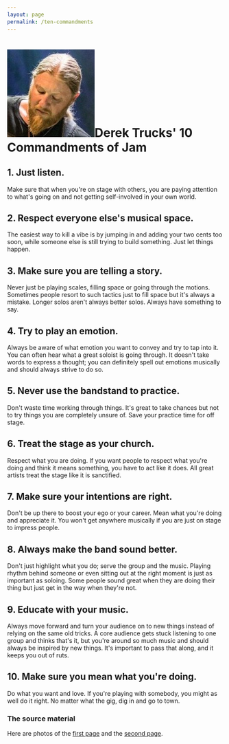 ```yaml
---
layout: page
permalink: /ten-commandments
---
```


<h1><img class="ui avatar image" src="/images/derek-trucks.jpg">Derek Trucks' 10 Commandments of Jam</h1>


## 1. Just listen.

Make sure that when you're on stage with others, you are paying attention to what's going on and not getting self-involved in your own world.

## 2. Respect everyone else's musical space.

The easiest way to kill a vibe is by jumping in and adding your two cents too soon, while someone else is still trying to build something. Just let things happen.

## 3. Make sure you are telling a story.

Never just be playing scales, filling space or going through the motions. Sometimes people resort to such tactics just to fill space but it's always a mistake. Longer solos aren't always better solos. Always have something to say.

## 4. Try to play an emotion. 

Always be aware of what emotion you want to convey and try to tap into it. You can often hear what a great soloist is going through. It doesn't take words to express a thought; you can definitely spell out emotions musically and should always strive to do so.

## 5. Never use the bandstand to practice. 

Don't waste time working through things. It's great to take chances but not to try things you are completely unsure of. Save your practice time for off stage. 

## 6. Treat the stage as your church.

Respect what you are doing. If you want people to respect what you're doing and think it means something, you have to act like it does. All great artists treat the stage like it is sanctified. 

## 7. Make sure your intentions are right. 

Don't be up there to boost your ego or your career. Mean what you're doing and appreciate it. You won't get anywhere musically if you are just on stage to impress people.

## 8. Always make the band sound better. 

Don't just highlight what you do; serve the group and the music. Playing rhythm behind someone or even sitting out at the right moment is just as important as soloing. Some people sound great when they are doing their thing but just get in the way when they're not. 

## 9. Educate with your music. 

Always move forward and turn your audience on to new things instead of relying on the same old tricks. A core audience gets stuck listening to one group and thinks that's it, but you're around so much music and should always be inspired by new things. It's important to pass that along, and it keeps you out of ruts. 

## 10. Make sure you mean what you're doing. 

Do what you want and love. If you're playing with somebody, you might as well do it right. No matter what the gig, dig in and go to town. 


### The source material

Here are photos of the [first page](/images/derek-trucks-commandments-1.jpg) and the [second page](/images/derek-trucks-commandments-2.jpg).


 
 



